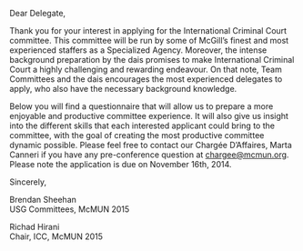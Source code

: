 Dear Delegate,

Thank you for your interest in applying for the International Criminal Court committee. This committee will be run by some of McGill’s finest and most experienced staffers as a Specialized Agency. Moreover, the intense background preparation by the dais promises to make International Criminal Court a highly challenging and rewarding endeavour. On that note, Team Committees and the dais encourages the most experienced delegates to apply, who also have the necessary background knowledge.

Below you will find a questionnaire that will allow us to prepare a more enjoyable and productive committee experience. It will also give us insight into the different skills that each interested applicant could bring to the committee, with the goal of creating the most productive committee dynamic possible. Please feel free to contact our Chargée D’Affaires, Marta Canneri if you have any pre-conference question at chargee@mcmun.org. Please note the application is due on November 16th, 2014. 

Sincerely,

Brendan Sheehan                         
USG Committees, McMUN 2015              

Richad Hirani   
Chair, ICC, McMUN 2015
